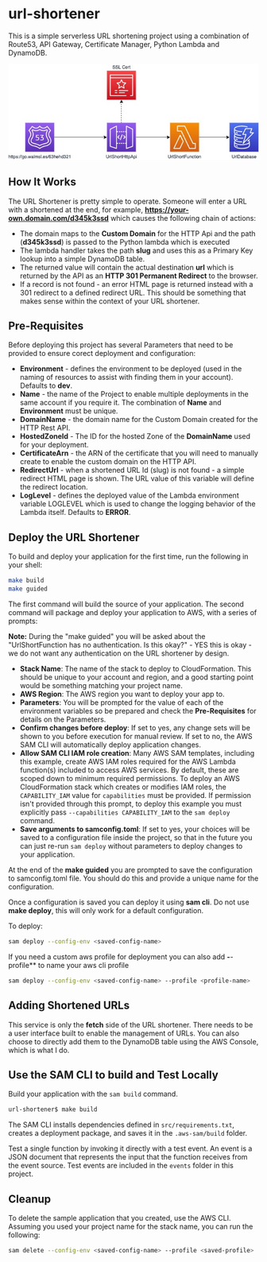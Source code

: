 # url-shortener

This is a simple serverless URL shortening project using a combination of Route53, API Gateway, Certificate Manager, Python Lambda and DynamoDB.

![Lambda architecture diagram](assets/architecture.jpg)

## How It Works

The URL Shortener is pretty simple to operate.  Someone will enter a URL with a shortened **<slug>** at the end, for example, **https://your-own.domain.com/d345k3ssd** which causes the following chain of actions:

- The domain maps to the **Custom Domain** for the HTTP Api and the path (**d345k3ssd**) is passed to the Python lambda which is executed
- The lambda handler takes the path **slug** and uses this as a Primary Key lookup into a simple DynamoDB table.
- The returned value will contain the actual destination **url** which is returned by the API as an **HTTP 301 Permanent Redirect** to the browser.
- If a record is not found - an error HTML page is returned instead with a 301 redirect to a defined redirect URL.  This should be something that makes sense within the context of your URL shortener.

## Pre-Requisites

Before deploying this project has several Parameters that need to be provided to ensure corect deployment and configuration:

- **Environment** - defines the environment to be deployed (used in the naming of resources to assist with finding them in your account).  Defaults to **dev**.
- **Name** - the name of the Project to enable multiple deployments in the same account if you require it.  The combination of **Name** and **Environment** must be unique.
- **DomainName** - the domain name for the Custom Domain created for the HTTP Rest API.
- **HostedZoneId** - The ID for the hosted Zone of the **DomainName** used for your deployment.
- **CertificateArn** - the ARN of the certificate that you will need to manually create to enable the custom domain on the HTTP API.
- **RedirectUrl** - when a shortened URL Id (slug) is not found - a simple redirect HTML page is shown.  The URL value of this variable will define the redirect location.
- **LogLevel** - defines the deployed value of the Lambda environment variable LOGLEVEL which is used to change the logging behavior of the Lambda itself.  Defaults to **ERROR**.


## Deploy the URL Shortener

To build and deploy your application for the first time, run the following in your shell:

```bash
make build
make guided
```

The first command will build the source of your application. The second command will package and deploy your application to AWS, with a series of prompts:

**Note:** During the "make guided" you will be asked about the "UrlShortFunction has no authentication. Is this okay?" - YES this is okay - we do not want any authentication on the URL shortener by design.

* **Stack Name**: The name of the stack to deploy to CloudFormation. This should be unique to your account and region, and a good starting point would be something matching your project name.
* **AWS Region**: The AWS region you want to deploy your app to.
* **Parameters**: You will be prompted for the value of each of the environment variables so be prepared and check the **Pre-Requisites** for details on the Parameters.
* **Confirm changes before deploy**: If set to yes, any change sets will be shown to you before execution for manual review. If set to no, the AWS SAM CLI will automatically deploy application changes.
* **Allow SAM CLI IAM role creation**: Many AWS SAM templates, including this example, create AWS IAM roles required for the AWS Lambda function(s) included to access AWS services. By default, these are scoped down to minimum required permissions. To deploy an AWS CloudFormation stack which creates or modifies IAM roles, the `CAPABILITY_IAM` value for `capabilities` must be provided. If permission isn't provided through this prompt, to deploy this example you must explicitly pass `--capabilities CAPABILITY_IAM` to the `sam deploy` command.
* **Save arguments to samconfig.toml**: If set to yes, your choices will be saved to a configuration file inside the project, so that in the future you can just re-run `sam deploy` without parameters to deploy changes to your application.

At the end of the **make guided** you are prompted to save the configuration to samconfig.toml file.  You should do this and provide a unique name for the configuration.

Once a configuration is saved you can deploy it using **sam cli**.  Do not use **make deploy**, this will only work for a default configuration.

To deploy:

```bash
sam deploy --config-env <saved-config-name>
```

If you need a custom aws profile for deployment you can also add **-**-profile** to name your aws cli profile

```bash
sam deploy --config-env <saved-config-name> --profile <profile-name>
```

## Adding Shortened URLs

This service is only the **fetch** side of the URL shortener.  There needs to be a user interface built to enable the management of URLs.  You can also choose to directly add them to the DynamoDB table using the AWS Console, which is what I do.

## Use the SAM CLI to build and Test Locally

Build your application with the `sam build` command.

```bash
url-shortener$ make build
```

The SAM CLI installs dependencies defined in `src/requirements.txt`, creates a deployment package, and saves it in the `.aws-sam/build` folder.

Test a single function by invoking it directly with a test event. An event is a JSON document that represents the input that the function receives from the event source. Test events are included in the `events` folder in this project.

## Cleanup

To delete the sample application that you created, use the AWS CLI. Assuming you used your project name for the stack name, you can run the following:

```bash
sam delete --config-env <saved-config-name> --profile <saved-profile>
```
